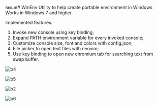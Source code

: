 выше# WinEnv
Utility to help create portable environment in Windows
Works in Windows 7 and higher

Implemented features:
1) Invoke new console using key binding;
2) Expand PATH environment variable for every invoked console;
3) Customize console size, font and colors with config.json;
4) File picker to open text files with neovim;
5) Use key binding to open new chromium tab for searching text from swap buffer.

![b4](https://github.com/user-attachments/assets/311de641-24ed-4b46-a1f4-bbda22cdcd72)

![b5](https://github.com/user-attachments/assets/bf73dd7e-11ba-4b2e-b0e8-76143aff1400)

![b2](https://github.com/user-attachments/assets/d35a0944-fb25-4875-b83b-c9c92401709d)

![b6](https://github.com/user-attachments/assets/d7b14cd2-ba93-4f70-909e-4712d4b9a7f8)
